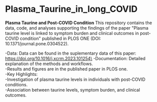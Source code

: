 # Plasma_Taurine_in_long_COVID

**Plasma Taurine and Post-COVID Condition**
This repository contains the data, code, and analyses supporting the findings of the paper "Plasma taurine level is linked to symptom burden and clinical outcomes in post-COVID condition" published in PLOS ONE (DOI: 10.1371/journal.pone.0304522).

-Data: Data can be found in the suplementary data of this paper: https://doi.org/10.1016/j.xcrm.2023.101254\ 
-Documentation: Detailed explanation of the methods and workflows.\
-Results and figures are in the published paper in PLOS one.\
-Key Highlights:\
-Investigation of plasma taurine levels in individuals with post-COVID conditions.\
-Association between taurine levels, symptom burden, and clinical outcomes.
